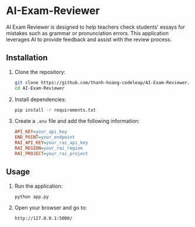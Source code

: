 # AI-Exam-Reviewer

AI Exam Reviewer is designed to help teachers check students' essays for mistakes such as grammar or pronunciation errors. This application leverages AI to provide feedback and assist with the review process.

## Installation

1. Clone the repository:
   ```bash
   git clone https://github.com/thanh-hoang-codeleap/AI-Exam-Reviewer.git
   cd AI-Exam-Reviewer
   ```

2. Install dependencies:
   ```bash
   pip install -r requirements.txt
   ```

3. Create a `.env` file and add the following information:
   ```ini
   API_KEY=your_api_key
   END_POINT=your_endpoint
   RAI_API_KEY=your_rai_api_key
   RAI_REGION=your_rai_region
   RAI_PROJECT=your_rai_project
   ```

## Usage

1. Run the application:
   ```bash
   python app.py
   ```

2. Open your browser and go to:
   ```
   http://127.0.0.1:5000/
   ```
